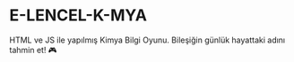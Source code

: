 # E-LENCEL-K-MYA
HTML ve JS ile yapılmış Kimya Bilgi Oyunu. Bileşiğin günlük hayattaki adını tahmin et! 🎮
